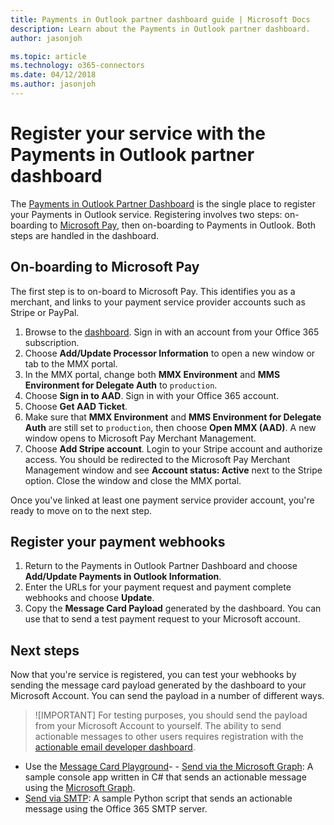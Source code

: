 ```yaml
---
title: Payments in Outlook partner dashboard guide | Microsoft Docs
description: Learn about the Payments in Outlook partner dashboard.
author: jasonjoh

ms.topic: article
ms.technology: o365-connectors
ms.date: 04/12/2018
ms.author: jasonjoh
---
```

# Register your service with the Payments in Outlook partner dashboard

The [Payments in Outlook Partner Dashboard](https://outlook.office.com/connectors/opay/partnerportal/) is the single place to register your Payments in Outlook service. Registering involves two steps: on-boarding to [Microsoft Pay](https://www.microsoft.com/en-us/payments), then on-boarding to Payments in Outlook. Both steps are handled in the dashboard.

## On-boarding to Microsoft Pay

The first step is to on-board to Microsoft Pay. This identifies you as a merchant, and links to your payment service provider accounts such as Stripe or PayPal.

1. Browse to the [dashboard](https://outlook.office.com/connectors/opay/partnerportal/). Sign in with an account from your Office 365 subscription.
1. Choose **Add/Update Processor Information** to open a new window or tab to the MMX portal.
1. In the MMX portal, change both **MMX Environment** and **MMS Environment for Delegate Auth** to `production`.
1. Choose **Sign in to AAD**. Sign in with your Office 365 account.
1. Choose **Get AAD Ticket**.
1. Make sure that **MMX Environment** and **MMS Environment for Delegate Auth** are still set to `production`, then choose **Open MMX (AAD)**. A new window opens to Microsoft Pay Merchant Management.
1. Choose **Add Stripe account**. Login to your Stripe account and authorize access. You should be redirected to the Microsoft Pay Merchant Management window and see **Account status: Active** next to the Stripe option. Close the window and close the MMX portal.

Once you've linked at least one payment service provider account, you're ready to move on to the next step.

## Register your payment webhooks

1. Return to the Payments in Outlook Partner Dashboard and choose **Add/Update Payments in Outlook Information**.
1. Enter the URLs for your payment request and payment complete webhooks and choose **Update**.
1. Copy the **Message Card Payload** generated by the dashboard. You can use that to send a test payment request to your Microsoft account.

## Next steps

Now that you're service is registered, you can test your webhooks by sending the message card payload generated by the dashboard to your Microsoft Account. You can send the payload in a number of different ways.

> ![IMPORTANT]
> For testing purposes, you should send the payload from your Microsoft Account to yourself. The ability to send actionable messages to other users requires registration with the [actionable email developer dashboard](../actionable-messages/actionable-email-dev-dashboard.md).

- Use the [Message Card Playground](https://messagecardplayground.azurewebsites.net/)- - [Send via the Microsoft Graph](https://github.com/jasonjoh/send-actionable-message): A sample console app written in C# that sends an actionable message using the [Microsoft Graph](https://graph.microsoft.io/en-us/docs/api-reference/v1.0/api/message_send).
- [Send via SMTP](https://gist.github.com/jasonjoh/3ec367594c3fa662ee983a617bdc7deb): A sample Python script that sends an actionable message using the Office 365 SMTP server.